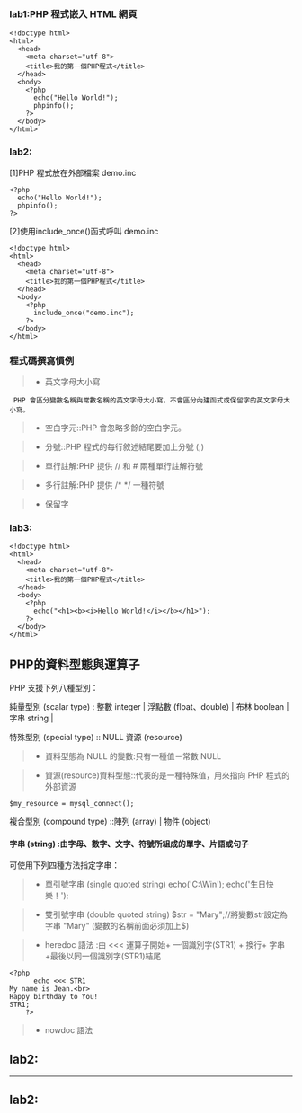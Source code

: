
### lab1:PHP 程式嵌入 HTML 網頁

```
<!doctype html>
<html>
  <head>
    <meta charset="utf-8">
    <title>我的第一個PHP程式</title>
  </head>
  <body>
    <?php
      echo("Hello World!");
      phpinfo();
    ?>
  </body>
</html>
```

### lab2:

[1]PHP 程式放在外部檔案 demo.inc 

```
<?php
  echo("Hello World!");
  phpinfo();
?>
```
[2]使用include_once()函式呼叫 demo.inc

```
<!doctype html> 
<html>
  <head>
    <meta charset="utf-8">
    <title>我的第一個PHP程式</title>
  </head>
  <body>
    <?php
      include_once("demo.inc");
    ?>
  </body>
</html>
```

### 程式碼撰寫慣例 

>* 英文字母大小寫

	 PHP 會區分變數名稱與常數名稱的英文字母大小寫，不會區分內建函式或保留字的英文字母大小寫。

>* 空白字元::PHP 會忽略多餘的空白字元。

>* 分號::PHP 程式的每行敘述結尾要加上分號  (;)

>* 單行註解:PHP 提供  //  和  #  兩種單行註解符號

>* 多行註解:PHP 提供  /* */  一種符號

>* 保留字

### lab3:

```
<!doctype html>
<html>
  <head>
    <meta charset="utf-8">
    <title>我的第一個PHP程式</title>
  </head>
  <body>
    <?php
      echo("<h1><b><i>Hello World!</i></b></h1>");
    ?>
  </body>
</html>
```

## PHP的資料型態與運算子

PHP 支援下列八種型別： 

 純量型別  (scalar type) : 整數 integer | 浮點數 (float、double) | 布林 boolean | 字串 string | 

 特殊型別  (special type) :: NULL  資源  (resource) 
 
>* 資料型態為 NULL 的變數:只有一種值－常數 NULL 

>*  資源(resource)資料型態::代表的是一種特殊值，用來指向 PHP 程式的外部資源
```
$my_resource = mysql_connect();
```


複合型別 (compound type) ::陣列  (array) | 物件  (object) 


#### 字串  (string) :由字母、數字、文字、符號所組成的單字、片語或句子

可使用下列四種方法指定字串： 

>* 單引號字串  (single quoted string)   echo('C:\\Win');  echo('生日快樂！');

>* 雙引號字串  (double quoted string)    $str = "Mary";//將變數str設定為字串 "Mary" (變數的名稱前面必須加上$)

>* heredoc 語法 :由 <<< 運算子開始+ 一個識別字(STR1) + 換行+ 字串+最後以同一個識別字(STR1)結尾
```
<?php
      echo <<< STR1
My name is Jean.<br>
Happy birthday to You!
STR1;
    ?>
```
>* nowdoc 語法 




lab2:
----------------------------------




----------------------------------
lab2:
----------------------------------





